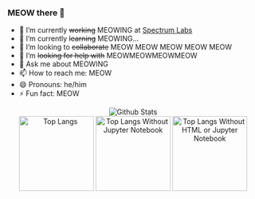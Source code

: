 ### MEOW there 👋

<!--
**erhuve/erhuve** is a ✨ _special_ ✨ repository because its `README.md` (this file) appears on your GitHub profile.

Here are some ideas to get you started:
-->

- 🔭 I’m currently ~~working~~ MEOWING at [Spectrum Labs](https://www.spectrumlabsai.com/)
- 🌱 I’m currently ~~learning~~ MEOWING...
- 👯 I’m looking to ~~collaborate~~ MEOW MEOW MEOW MEOW MEOW
- 🤔 I’m ~~looking for help with~~ MEOWMEOWMEOWMEOW
- 💬 Ask me about MEOWING
- 📫 How to reach me: MEOW
- 😄 Pronouns: he/him
- ⚡ Fun fact: MEOW
<div align="center">
<img alt="Github Stats" src="https://github-readme-stats.vercel.app/api?username=erhuve&count_private=true&show_icons=true&theme=buefy"/></br>
<img alt="Top Langs" height="150px" src="https://github-readme-stats.vercel.app/api/top-langs/?username=erhuve&langs_count=10&theme=buefy&layout=compact"/>
<img alt="Top Langs Without Jupyter Notebook" height="150px" src="https://github-readme-stats.vercel.app/api/top-langs/?username=erhuve&hide=jupyter%20notebook&langs_count=10&theme=buefy&layout=compact"/>
<img alt="Top Langs Without HTML or Jupyter Notebook" height="150px" src="https://github-readme-stats.vercel.app/api/top-langs/?username=erhuve&hide=html,jupyter%20notebook&langs_count=10&theme=buefy&layout=compact"/>
</div>
